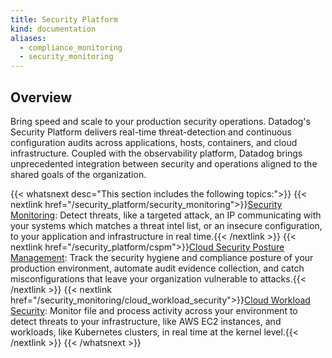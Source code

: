 ```yaml
---
title: Security Platform
kind: documentation
aliases:
  - compliance_monitoring
  - security_monitoring
---
```


## Overview

Bring speed and scale to your production security operations. Datadog's Security Platform delivers real-time threat-detection and continuous configuration audits across applications, hosts, containers, and cloud infrastructure. Coupled with the observability platform, Datadog brings unprecedented integration between security and operations aligned to the shared goals of the organization.

{{< whatsnext desc="This section includes the following topics:">}}
  {{< nextlink href="/security_platform/security_monitoring">}}<u>Security Monitoring</u>: Detect threats, like a targeted attack, an IP communicating with your systems which matches a threat intel list, or an insecure configuration, to your application and infrastructure in real time.{{< /nextlink >}}
  {{< nextlink href="/security_platform/cspm">}}<u>Cloud Security Posture Management</u>: Track the security hygiene and compliance posture of your production environment, automate audit evidence collection, and catch misconfigurations that leave your organization vulnerable to attacks.{{< /nextlink >}}
  {{< nextlink href="/security_monitoring/cloud_workload_security">}}<u>Cloud Workload Security</u>: Monitor file and process activity across your environment to detect threats to your infrastructure, like AWS EC2 instances, and workloads, like Kubernetes clusters, in real time at the kernel level.{{< /nextlink >}}
{{< /whatsnext >}}

